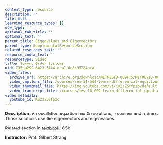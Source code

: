 ```yaml
---
content_type: resource
description: ''
file: null
learning_resource_types: []
ocw_type: ''
optional_tab_title: ''
optional_text: ''
parent_title: Eigenvalues and Eigenvectors
parent_type: SupplementalResourceSection
related_resources_text: ''
resource_index_text: ''
resourcetype: Video
title: Second Order Systems
uid: 735ba299-6423-3444-dea7-6e3c95724bfa
video_files:
  archive_url: https://archive.org/download/MITRES18-009F15/MITRES18-009F15_6_5b_SecondOrderSystems_300k.mp4
  video_captions_file: /courses/res-18-009-learn-differential-equations-up-close-with-gilbert-strang-and-cleve-moler-fall-2015/641da8c0b0415cd7b57924d8ba070b20_Ku2zZ5Vfpzo.vtt
  video_thumbnail_file: https://img.youtube.com/vi/Ku2zZ5Vfpzo/default.jpg
  video_transcript_file: /courses/res-18-009-learn-differential-equations-up-close-with-gilbert-strang-and-cleve-moler-fall-2015/1db9614ecb5661c2f5a27b1c5867cabd_Ku2zZ5Vfpzo.pdf
video_metadata:
  youtube_id: Ku2zZ5Vfpzo
---
```


**Description:** An oscillation equation has _2n_ solutions, _n_ cosines and _n_ sines. Those solutions use the eigenvectors and eigenvalues.

Related section in [textbook](http://www-math.mit.edu/~gs/dela/): 6.5b

**Instructor:** Prof. Gilbert Strang
